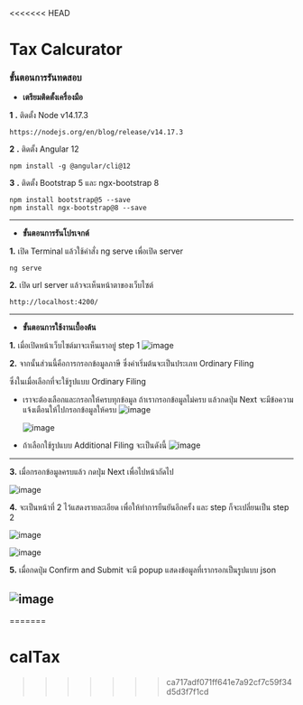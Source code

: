 <<<<<<< HEAD

# Tax Calcurator

### ขั้นตอนการรันทดสอบ

 - **เตรียมติดตั้งเครื่องมือ**

**1** **.** ติดตั้ง Node v14.17.3

    https://nodejs.org/en/blog/release/v14.17.3

**2** **.** ติดตั้ง Angular 12

    npm install -g @angular/cli@12
**3** **.** ติดตั้ง Bootstrap 5 และ ngx-bootstrap 8

    npm install bootstrap@5 --save
    npm install ngx-bootstrap@8 --save


----------------------

 - **ขั้นตอนการรันโปรเจกต์**


**1.** เปิด Terminal แล้วใช้คำสั่ง ng serve เพื่อเปิด server

    ng serve

**2.** เปิด url server แล้วจะเห็นหน้าตาของเว็บไซต์

    http://localhost:4200/

----------------------
 - **ขั้นตอนการใช้งานเบื้องต้น**
 
 **1.** เมื่อเปิดหน้าเว็บไซต์มาจะเห็นเราอยู่ step 1
 ![image](https://github.com/suphachok2306/GenerateToken/assets/60811108/b0f699ea-0420-42a4-bba5-0b3d5a4df688)

 **2.** จากนั้นส่วนนี้คือการกรอกข้อมูลภาษี ซึ่งค่าเริ่มต้นจะเป็นประเภท 
 Ordinary Filing
 
 ซึ่งในเมื่อเลือกที่จะใช้รูปแบบ Ordinary Filing
 - เราจะต้องเลือกและกรอกให้ครบทุกข้อมูล ถ้าเรากรอกข้อมูลไม่ครบ แล้วกดปุ่ม Next จะมีข้อความแจ้งเตือนให้ไปกรอกข้อมูลให้ครบ 
![image](https://github.com/suphachok2306/GenerateToken/assets/60811108/a371c054-690f-44c8-9981-0e13c43d84d1)

	
	![image](https://github.com/suphachok2306/GenerateToken/assets/60811108/6f167cd2-2c20-483e-82df-5d27cd2287b2)

- ถ้าเลือกใช้รูปแบบ Additional Filing จะเป็นดังนี้
		![image](https://github.com/suphachok2306/GenerateToken/assets/60811108/da5bfbf6-a94f-4492-a5c3-e7b181306a7f)
----------------------

 **3.** เมื่อกรอกข้อมูลครบแล้ว กดปุ่ม Next เพื่อไปหน้าถัดไป
		   
![image](https://github.com/suphachok2306/GenerateToken/assets/60811108/91d95297-d635-4be6-8e0e-1f926d0f743c)

**4.** จะเป็นหน้าที่ 2 ไว้แสดงรายละเอียด เพื่อให้ทำการยืนยันอีกครั้ง 
และ step ก็จะเปลี่ยนเป็น step 2

![image](https://github.com/suphachok2306/GenerateToken/assets/60811108/4394d91f-df6e-4686-a18c-366a07b1b02d)




![image](https://github.com/suphachok2306/GenerateToken/assets/60811108/15861890-4164-40b5-b1d1-66932de90b5c)

**5.** เมื่อกดปุ่ม Confirm and Submit จะมี popup แสดงข้อมูลที่เรากรอกเป็นรูปแบบ json

![image](https://github.com/suphachok2306/GenerateToken/assets/60811108/ac84403f-c4b9-4654-a677-a8d8a91c9390)
--
=======
# calTax
>>>>>>> ca717adf071ff641e7a92cf7c59f34d5d3f7f1cd
